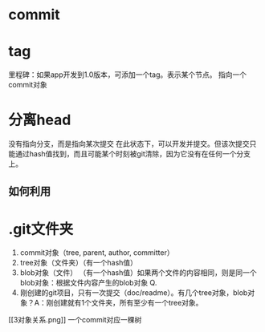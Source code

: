 # commit

# tag
里程碑：如果app开发到1.0版本，可添加一个tag。表示某个节点。
指向一个commit对象

# 分离head
没有指向分支，而是指向某次提交
在此状态下，可以开发并提交。但该次提交只能通过hash值找到，而且可能某个时刻被git清除，因为它没有在任何一个分支上。
## 如何利用

# .git文件夹
1. commit对象（tree, parent, author, committer）
2. tree对象（文件夹）（有一个hash值）
3. blob对象（文件） （有一个hash值）如果两个文件的内容相同，则是同一个blob对象：根据文件内容产生的blob对象
Q.
1. 刚创建的git项目，只有一次提交（doc/readme）。有几个tree对象，blob对象？A：刚创建就有1个文件夹，所有至少有一个tree对象。

[[3对象关系.png]]
一个commit对应一棵树
